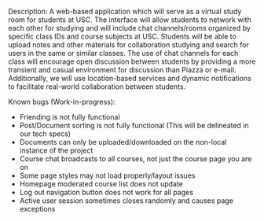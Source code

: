 Description: 
A web-based application which will serve as a virtual study room for students at USC. 
The interface will allow students to network with each other for studying and will include 
chat channels/rooms organized by specific class IDs and course subjects at USC. Students will 
be able to upload notes and other materials for collaboration studying and search for users in 
the same or similar classes. The use of chat channels for each class will encourage open 
discussion between students by providing a more transient and casual environment for discussion 
than Piazza or e-mail. Additionally, we will use location-based services and dynamic notifications 
to facilitate real-world collaboration between students.


Known bugs (Work-in-progress):
- Friending is not fully functional
- Post/Document sorting is not fully functional (This will be delineated in our tech specs)
- Documents can only be uploaded/downloaded on the non-local instance of the project
- Course chat broadcasts to all courses, not just the course page you are on
- Some page styles may not load properly/layout issues
- Homepage moderated course list does not update
- Log out navigation button does not work for all pages
- Active user session sometimes closes randomly and causes page exceptions

